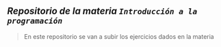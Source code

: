 ## ***Repositorio de la materia `Introducción a la programación`***
> En este repositorio se van a subir los ejercicios dados en la materia
